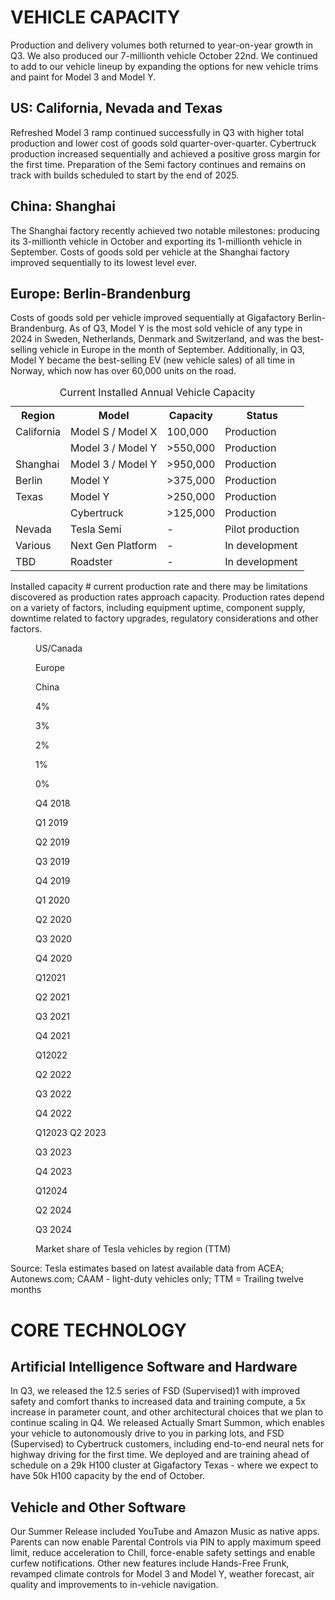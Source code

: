 # VEHICLE CAPACITY

Production and delivery volumes both returned to year-on-year growth in Q3. We also
produced our 7-millionth vehicle October 22nd. We continued to add to our vehicle lineup by
expanding the options for new vehicle trims and paint for Model 3 and Model Y.


## US: California, Nevada and Texas

Refreshed Model 3 ramp continued successfully in Q3 with higher total production and lower
cost of goods sold quarter-over-quarter. Cybertruck production increased sequentially and
achieved a positive gross margin for the first time. Preparation of the Semi factory continues
and remains on track with builds scheduled to start by the end of 2025.


## China: Shanghai

The Shanghai factory recently achieved two notable milestones: producing its 3-millionth
vehicle in October and exporting its 1-millionth vehicle in September. Costs of goods sold
per vehicle at the Shanghai factory improved sequentially to its lowest level ever.


## Europe: Berlin-Brandenburg

Costs of goods sold per vehicle improved sequentially at Gigafactory Berlin-Brandenburg.
As of Q3, Model Y is the most sold vehicle of any type in 2024 in Sweden, Netherlands,
Denmark and Switzerland, and was the best-selling vehicle in Europe in the month of
September. Additionally, in Q3, Model Y became the best-selling EV (new vehicle sales) of
all time in Norway, which now has over 60,000 units on the road.


<table>
<caption>Current Installed Annual Vehicle Capacity</caption>
<tr>
<th>Region</th>
<th>Model</th>
<th>Capacity</th>
<th>Status</th>
</tr>
<tr>
<td>California</td>
<td>Model S / Model X</td>
<td>100,000</td>
<td>Production</td>
</tr>
<tr>
<td></td>
<td>Model 3 / Model Y</td>
<td>&gt;550,000</td>
<td>Production</td>
</tr>
<tr>
<td>Shanghai</td>
<td>Model 3 / Model Y</td>
<td>&gt;950,000</td>
<td>Production</td>
</tr>
<tr>
<td>Berlin</td>
<td>Model Y</td>
<td>&gt;375,000</td>
<td>Production</td>
</tr>
<tr>
<td>Texas</td>
<td>Model Y</td>
<td>&gt;250,000</td>
<td>Production</td>
</tr>
<tr>
<td></td>
<td>Cybertruck</td>
<td>&gt;125,000</td>
<td>Production</td>
</tr>
<tr>
<td>Nevada</td>
<td>Tesla Semi</td>
<td>-</td>
<td>Pilot production</td>
</tr>
<tr>
<td>Various</td>
<td>Next Gen Platform</td>
<td>-</td>
<td>In development</td>
</tr>
<tr>
<td>TBD</td>
<td>Roadster</td>
<td>-</td>
<td>In development</td>
</tr>
</table>


Installed capacity # current production rate and there may be limitations discovered as production rates
approach capacity. Production rates depend on a variety of factors, including equipment uptime,
component supply, downtime related to factory upgrades, regulatory considerations and other factors.


<figure>

US/Canada

Europe

China

4%

3%

2%

1%

0%

Q4 2018

Q1 2019

Q2 2019

Q3 2019

Q4 2019

Q1 2020

Q2 2020

Q3 2020

Q4 2020

Q12021

Q2 2021

Q3 2021

Q4 2021

Q12022

Q2 2022

Q3 2022

Q4 2022

Q12023
Q2 2023

Q3 2023

Q4 2023

Q12024

Q2 2024

Q3 2024

Market share of Tesla vehicles by region (TTM)

</figure>

Source: Tesla estimates based on latest available data from ACEA; Autonews.com; CAAM - light-duty
vehicles only; TTM = Trailing twelve months


<!-- PageFooter="TESLA" -->
<!-- PageNumber="7" -->
<!-- PageBreak -->


# CORE TECHNOLOGY


## Artificial Intelligence Software and Hardware

In Q3, we released the 12.5 series of FSD (Supervised)1 with improved safety and comfort
thanks to increased data and training compute, a 5x increase in parameter count, and other
architectural choices that we plan to continue scaling in Q4. We released Actually Smart
Summon, which enables your vehicle to autonomously drive to you in parking lots, and FSD
(Supervised) to Cybertruck customers, including end-to-end neural nets for highway driving
for the first time. We deployed and are training ahead of schedule on a 29k H100 cluster at
Gigafactory Texas - where we expect to have 50k H100 capacity by the end of October.


## Vehicle and Other Software

Our Summer Release included YouTube and Amazon Music as native apps. Parents can now
enable Parental Controls via PIN to apply maximum speed limit, reduce acceleration to Chill,
force-enable safety settings and enable curfew notifications. Other new features include
Hands-Free Frunk, revamped climate controls for Model 3 and Model Y, weather forecast,
air quality and improvements to in-vehicle navigation.